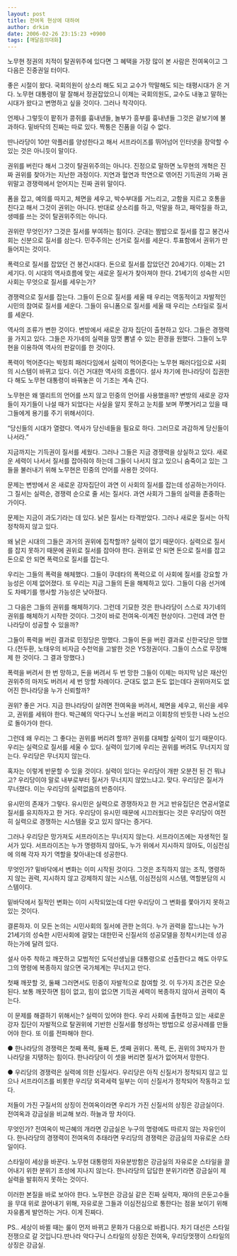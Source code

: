 ```yaml
---
layout: post
title: 전여옥 현상에 대하여
author: drkim
date: 2006-02-26 23:15:23 +0900
tags: [깨달음의대화]
---
```

노무현 정권의 치적이 탈권위주에 있다면 그 혜택을 가장 많이 본 사람은 전여옥이고 그 다음은 진중권일 터이다. 

좋은 시절이 왔다. 국회의원이 상소리 해도 되고 교수가 막말해도 되는 태평시대가 온 거다. 노무현 대통령이 말 잘해서 정권잡았으니 이제는 국회의원도, 교수도 내놓고 말하는 시대가 왔다고 변명하고 싶을 것이다. 그러나 착각이다. 

언제나 그렇듯이 팥쥐가 콩쥐를 흉내낸들, 놀부가 흥부를 흉내낸들 그것은 겉보기에 불과하다. 밑바닥의 진짜는 따로 있다. 짝퉁은 진품을 이길 수 없다. 

딴나라당이 10만 악플러를 양성한다고 해서 서프라이즈를 뛰어넘어 인터넷을 장악할 수 있는 것은 아니듯이 말이다.

권위를 버린다 해서 그것이 탈권위주의는 아니다. 진정으로 말하면 노무현의 개혁은 진짜 권위를 찾아가는 지난한 과정이다. 지연과 혈연과 학연으로 엮어진 기득권의 가짜 권위말고 경쟁력에서 얻어지는 진짜 권위 말이다. 

폼을 잡고, 예의를 따지고, 체면을 세우고, 박수부대를 거느리고, 고함을 지르고 호통을 친다고 해서 그것이 권위는 아니다. 반대로 상소리를 하고, 막말을 하고, 패악질을 하고, 생떼를 쓰는 것이 탈권위주의는 아니다. 

권위란 무엇인가? 그것은 질서를 부여하는 힘이다. 군대는 짬밥으로 질서를 잡고 봉건사회는 신분으로 질서를 삼는다. 민주주의는 선거로 질서를 세운다. 투표함에서 권위가 만들어지는 것이다. 

폭력으로 질서를 잡았던 건 봉건시대다. 돈으로 질서를 잡았던건 20세기다. 이제는 21세기다. 이 시대의 역사흐름에 맞는 새로운 질서가 찾아져야 한다. 21세기의 성숙한 시민 사회는 무엇으로 질서를 세우는가? 

경쟁력으로 질서를 잡는다. 그들이 돈으로 질서를 세울 때 우리는 역동적이고 자발적인 시민의 참여로 질서를 세운다. 그들이 유니폼으로 질서를 세울 때 우리는 스타일로 질서를 세운다. 

역사의 조류가 변한 것이다. 변방에서 새로운 강자 집단이 출현하고 있다. 그들은 경쟁력을 가지고 있다. 그들은 자기네의 실력을 맘껏 뽐낼 수 있는 환경을 원했다. 그들이 노무현을 이용하여 역사의 판갈이를 한 것이다. 

폭력이 먹어준다는 박정희 패러다임에서 실력이 먹어준다는 노무현 패러다임으로 사회의 시스템이 바뀌고 있다. 이건 거대한 역사의 흐름이다. 설사 차기에 한나라당이 집권한다 해도 노무현 대통령이 바꿔놓은 이 기조는 계속 간다. 

노무현은 왜 엘리트의 언어를 쓰지 않고 민중의 언어를 사용했을까? 변방의 새로운 강자들이 자기들이 나설 때가 되었다는 사실을 알지 못하고 눈치를 보며 쭈뼛거리고 있을 때 그들에게 용기를 주기 위해서이다.

“당신들의 시대가 열렸다. 역사가 당신네들을 필요로 하다. 그러므로 과감하게 당신들이 나서라.”

지금까지는 기득권이 질서를 세웠다. 그러나 그들은 지금 경쟁력을 상실하고 있다. 새로운 세력이 나서서 질서를 잡아줘야 하는데 그들이 나서지 않고 있으니 숨죽이고 있는 그들을 불러내기 위해 노무현은 민중의 언어를 사용한 것이다. 

문제는 변방에서 온 새로운 강자집단이 과연 이 사회의 질서를 잡는데 성공하는가이다. 그 질서는 실력순, 경쟁력 순으로 줄 서는 질서다. 과연 사회가 그들의 실력을 존중하는가이다. 

문제는 지금이 과도기라는 데 있다. 낡은 질서는 타격받았다. 그러나 새로운 질서는 아직 정착하지 않고 있다. 

왜 낡은 시대의 그들은 과거의 권위에 집착할까? 실력이 없기 때문이다. 실력으로 질서를 잡지 못하기 때문에 권위로 질서를 잡아야 한다. 권위로 안 되면 돈으로 질서를 잡고 돈으로 안 되면 폭력으로 질서를 잡는다. 

우리는 그들의 폭력을 해체했다. 그들이 쿠데타의 폭력으로 이 사회에 질서를 강요할 가능성은 이제 없어졌다. 또 우리는 지금 그들의 돈을 해체하고 있다. 그들이 다음 선거에도 차떼기를 행사할 가능성은 낮아졌다. 

그 다음은 그들의 권위를 해체하기다. 그런데 기묘한 것은 한나라당이 스스로 자기네의 권위를 해체하기 시작한 것이다. 그것이 바로 전여옥-이계진 현상이다. 그런데 과연 한나라당이 성공할 수 있을까? 

그들이 폭력을 버린 결과로 민정당은 망했다. 그들이 돈을 버린 결과로 신한국당은 망했다.(전두환, 노태우의 비자금 수천억을 고발한 것은 YS정권이다. 그들이 스스로 무장해제 한 것이다. 그 결과 망했다.) 

폭력을 버려서 한 번 망하고, 돈을 버려서 두 번 망한 그들이 이제는 마지막 남은 재산인 권위주의 마저도 버려서 세 번 망할 차례이다. 군대도 없고 돈도 없는데다 권위마저도 없어진 한나라당을 누가 신뢰할까?

권위? 좋은 거다. 지금 한나라당이 살려면 전여옥을 버려서, 체면을 세우고, 위신을 세우고, 권위를 세워야 한다. 박근혜의 악다구니 노선을 버리고 이회창의 반듯한 나라 노선으로 돌아가야 한다. 

그런데 왜 우리는 그 좋다는 권위를 버리려 할까? 권위를 대체할 실력이 있기 때문이다. 우리는 실력으로 질서를 세울 수 있다. 실력이 있기에 우리는 권위를 버려도 무너지지 않는다. 우리당은 무너지지 않는다.

혹자는 이렇게 반문할 수 있을 것이다. 실력이 있다는 우리당이 개판 오분전 된 건 뭐냐고? 우리당이야 말로 내부로부터 질서가 무너지지 않았느냐고. 맞다. 우리당은 질서가 무너졌다. 이는 우리당의 실력없음의 반증이다. 

유시민의 존재가 그렇다. 유시민은 실력으로 경쟁하자고 한 거고 반유집단은 연공서열로 질서를 유지하자고 한 거다. 우리당이 유시민 때문에 시끄러웠다는 것은 우리당이 여전히 실력으로 경쟁하는 시스템을 갖고 있지 않다는 증거다. 

그러나 우리당은 망가져도 서프라이즈는 무너지지 않는다. 서프라이즈에는 자생적인 질서가 있다. 서프라이즈는 누가 명령하지 않아도, 누가 위에서 지시하지 않아도, 이심전심에 의해 각자 자기 역할을 찾아내는데 성공한다. 

무엇인가? 밑바닥에서 변화는 이미 시작된 것이다. 그것은 조직하지 않는 조직, 명령하지 않는 권력, 지시하지 않고 강제하지 않는 시스템, 이심전심의 시스템, 역할분담의 시스템이다. 

밑바닥에서 질적인 변화는 이미 시작되었는데 다만 우리당이 그 변화를 쫓아가지 못하고 있는 것이다. 

결론하자. 이 모든 논의는 시민사회의 질서에 관한 논의다. 누가 권력을 잡느냐는 누가 21세기의 성숙한 시민사회에 걸맞는 대한민국 신질서의 성공모델을 정착시키는데 성공하는가에 달려 있다. 

설사 아주 착하고 깨끗하고 모범적인 도덕선생님을 대통령으로 선출한다고 해도 아무도 그의 명령에 복종하지 않으면 국가체계는 무너지고 만다. 

첫째 깨끗할 것, 둘째 그러면서도 민중이 자발적으로 참여할 것. 이 두가지 조건은 모순된다. 보통 깨끗하면 힘이 없고, 힘이 없으면 기득권 세력이 복종하지 않아서 권력이 죽는다. 

이 문제를 해결하기 위해서는? 실력이 있어야 한다. 우리 사회에 출현하고 있는 새로운 강자 집단이 자발적으로 탈권위에 기반한 신질서를 형성하는 방법으로 성공사례를 만들어야 한다. 또 이를 전파해야 한다. 

● 한나라당의 경쟁력은 첫째 폭력, 둘째 돈, 셋째 권위다. 폭력, 돈, 권위의 3박자가 한나라당을 지탱하는 힘이다. 한나라당이 이 셋을 버리면 질서가 없어져서 망한다.

● 우리당의 경쟁력은 실력에 의한 신질서다. 우리당은 아직 신질서가 정착되지 않고 있으나 서프라이즈를 비롯한 우리당 외곽세력 일부는 이미 신질서가 정착되어 작동하고 있다. 

저들이 가진 구질서의 상징이 전여옥이라면 우리가 가진 신질서의 상징은 강금실이다. 전여옥과 강금실을 비교해 보라. 하늘과 땅 차이다. 

무엇인가? 전여옥이 박근혜의 개라면 강금실은 누구의 명령에도 따르지 않는 자유인이다. 한나라당의 경쟁력이 전여옥의 추태라면 우리당의 경쟁력은 강금실의 자유로운 스타일이다. 

스타일이 세상을 바꾼다. 노무현 대통령의 자유분방함은 강금실의 자유로운 스타일을 끌어내기 위한 분위기 조성에 지나지 않는다. 한나라당의 답답한 분위기라면 강금실이 제 실력을 발휘하지 못하는 것이다. 

이러한 본질을 바로 보아야 한다. 노무현은 강금실 같은 진짜 실력자, 재야의 은둔고수들을 무대 위로 끌어내기 위해, 자유로운 그들과 이심전심으로 통한다는 점을 보이기 위해 자유롭게 발언하는 거다. 이게 진짜다. 



PS.. 세상이 바뀔 때는 룰이 먼저 바뀌고 문화가 다음으로 바뀝니다. 차기 대선은 스타일 전쟁으로 갈 것입니다.딴나라 악다구니 스타일의 상징은 전여옥, 우리당멋쟁이 스타일의 상징은 강금실.
